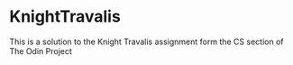 # KnightTravalis
This is a solution to the Knight Travalis assignment form the CS section of The Odin Project
